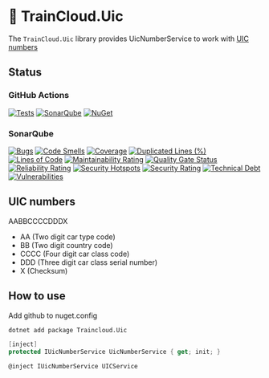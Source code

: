 # 🚆 TrainCloud.Uic

The `TrainCloud.Uic` library provides UicNumberService to work with [UIC numbers](https://en.wikipedia.org/wiki/UIC_wagon_numbers)

## Status

### GitHub Actions
[![Tests](https://github.com/traincloud-net/TrainCloud.Uic/actions/workflows/tests.yml/badge.svg)](https://github.com/traincloud-net/TrainCloud.Uic/actions/workflows/tests.yml) 
[![SonarQube](https://github.com/traincloud-net/TrainCloud.Uic/actions/workflows/sonarqube.yml/badge.svg)](https://github.com/traincloud-net/TrainCloud.Uic/actions/workflows/sonarqube.yml) 
[![NuGet](https://github.com/traincloud-net/TrainCloud.Uic/actions/workflows/nuget.yml/badge.svg)](https://github.com/traincloud-net/TrainCloud.Uic/actions/workflows/nuget.yml) 

### SonarQube
[![Bugs](https://sonarqube.traincloud.net/api/project_badges/measure?project=TrainCloud.Uic&metric=bugs&token=sqb_74d98bae799b1ea36a59d686bff9fc7b754ca7a7)](https://sonarqube.traincloud.net/dashboard?id=TrainCloud.Uic) 
[![Code Smells](https://sonarqube.traincloud.net/api/project_badges/measure?project=TrainCloud.Uic&metric=code_smells&token=sqb_74d98bae799b1ea36a59d686bff9fc7b754ca7a7)](https://sonarqube.traincloud.net/dashboard?id=TrainCloud.Uic) 
[![Coverage](https://sonarqube.traincloud.net/api/project_badges/measure?project=TrainCloud.Uic&metric=coverage&token=sqb_74d98bae799b1ea36a59d686bff9fc7b754ca7a7)](https://sonarqube.traincloud.net/dashboard?id=TrainCloud.Uic) 
[![Duplicated Lines (%)](https://sonarqube.traincloud.net/api/project_badges/measure?project=TrainCloud.Uic&metric=duplicated_lines_density&token=sqb_74d98bae799b1ea36a59d686bff9fc7b754ca7a7)](https://sonarqube.traincloud.net/dashboard?id=TrainCloud.Uic) 
[![Lines of Code](https://sonarqube.traincloud.net/api/project_badges/measure?project=TrainCloud.Uic&metric=ncloc&token=sqb_74d98bae799b1ea36a59d686bff9fc7b754ca7a7)](https://sonarqube.traincloud.net/dashboard?id=TrainCloud.Uic) 
[![Maintainability Rating](https://sonarqube.traincloud.net/api/project_badges/measure?project=TrainCloud.Uic&metric=sqale_rating&token=sqb_74d98bae799b1ea36a59d686bff9fc7b754ca7a7)](https://sonarqube.traincloud.net/dashboard?id=TrainCloud.Uic) 
[![Quality Gate Status](https://sonarqube.traincloud.net/api/project_badges/measure?project=TrainCloud.Uic&metric=alert_status&token=sqb_74d98bae799b1ea36a59d686bff9fc7b754ca7a7)](https://sonarqube.traincloud.net/dashboard?id=TrainCloud.Uic) 
[![Reliability Rating](https://sonarqube.traincloud.net/api/project_badges/measure?project=TrainCloud.Uic&metric=reliability_rating&token=sqb_74d98bae799b1ea36a59d686bff9fc7b754ca7a7)](https://sonarqube.traincloud.net/dashboard?id=TrainCloud.Uic) 
[![Security Hotspots](https://sonarqube.traincloud.net/api/project_badges/measure?project=TrainCloud.Uic&metric=security_hotspots&token=sqb_74d98bae799b1ea36a59d686bff9fc7b754ca7a7)](https://sonarqube.traincloud.net/dashboard?id=TrainCloud.Uic) 
[![Security Rating](https://sonarqube.traincloud.net/api/project_badges/measure?project=TrainCloud.Uic&metric=security_rating&token=sqb_74d98bae799b1ea36a59d686bff9fc7b754ca7a7)](https://sonarqube.traincloud.net/dashboard?id=TrainCloud.Uic) 
[![Technical Debt](https://sonarqube.traincloud.net/api/project_badges/measure?project=TrainCloud.Uic&metric=sqale_index&token=sqb_74d98bae799b1ea36a59d686bff9fc7b754ca7a7)](https://sonarqube.traincloud.net/dashboard?id=TrainCloud.Uic) 
[![Vulnerabilities](https://sonarqube.traincloud.net/api/project_badges/measure?project=TrainCloud.Uic&metric=vulnerabilities&token=sqb_74d98bae799b1ea36a59d686bff9fc7b754ca7a7)](https://sonarqube.traincloud.net/dashboard?id=TrainCloud.Uic)

## UIC numbers

AABBCCCCDDDX

* AA (Two digit car type code)
* BB (Two digit country code)
* CCCC (Four digit car class code)
* DDD (Three digit car class serial number)
* X (Checksum)

## How to use

Add github to nuget.config

```bash
dotnet add package Traincloud.Uic
```

```csharp
[inject]
protected IUicNumberService UicNumberService { get; init; }
```

```csharp
@inject IUicNumberService UICService
```